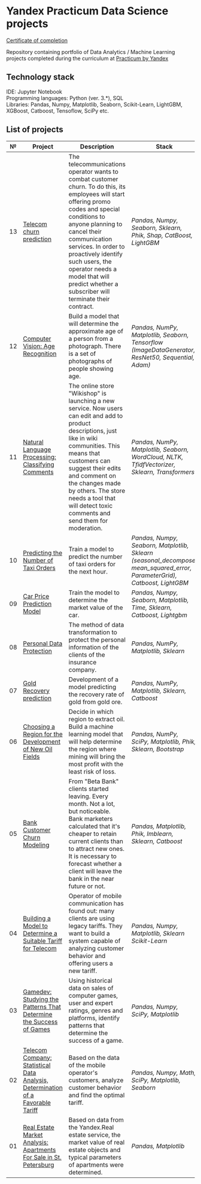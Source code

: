 # Yandex Practicum Data Science projects

[Certificate of completion](https://drive.google.com/drive/folders/1QumtKtaqxXNZIvxJphRUz9C4rbTEbpPB?usp=sharing)

Repository containing portfolio of Data Analytics / Machine Learning projects completed during the curriculum at [Practicum by Yandex](https://praktikum.yandex.ru/data-scientist/)

## Technology stack
IDE: Jupyter Notebook <br>
Programming languages: Python (ver. 3.*), SQL <br>
Libraries: Pandas, Numpy, Matplotlib, Seaborn, Scikit-Learn, LightGBM, XGBoost, Catboost, Tensoflow, SciPy etc. <br>

## List of projects

 № | Project | Description | Stack
--- | --- | --- | ---
13 | [Telecom churn prediction](https://github.com/Shilenkovv/yandex_ds_projects/tree/main/13_telecom_churn_prediction) | The telecommunications operator wants to combat customer churn. To do this, its employees will start offering promo codes and special conditions to anyone planning to cancel their communication services. In order to proactively identify such users, the operator needs a model that will predict whether a subscriber will terminate their contract. | *Pandas, Numpy, Seaborn, Sklearn, Phik, Shap, CatBoost, LightGBM*
12 | [Computer Vision: Age Recognition](https://github.com/Shilenkovv/yandex_ds_projects/tree/main/12_age_prediction)  | Build a model that will determine the approximate age of a person from a photograph. There is a set of photographs of people showing age. | *Pandas, NumPy, Matplotlib, Seaborn, Tensorflow (ImageDataGenerator, ResNet50, Sequential, Adam)*
11 | [Natural Language Processing: Classifying Comments](https://github.com/Shilenkovv/yandex_ds_projects/tree/main/11_toxic_comments_classification) | The online store "Wikishop" is launching a new service. Now users can edit and add to product descriptions, just like in wiki communities. This means that customers can suggest their edits and comment on the changes made by others. The store needs a tool that will detect toxic comments and send them for moderation. | *Pandas, NumPy, Matplotlib, Seaborn, WordCloud, NLTK, TfidfVectorizer, Sklearn, Transformers*
10 | [Predicting the Number of Taxi Orders](https://github.com/Shilenkovv/yandex_ds_projects/tree/main/10_taxi_order_prediction) | Train a model to predict the number of taxi orders for the next hour. | *Pandas, Numpy, Seaborn, Matplotlib, Sklearn (seasonal_decompose, mean_squared_error, ParameterGrid), Catboost, LightGBM*
09 | [Car Price Prediction Model](https://github.com/Shilenkovv/yandex_ds_projects/tree/main/09_car_prices_prediction) | Train the model to determine the market value of the car. | *Pandas, Numpy, Seaborn, Matplotlib, Time, Sklearn, Catboost, Lightgbm*
08 | [Personal Data Protection](https://github.com/Shilenkovv/yandex_ds_projects/tree/main/08_personal_data_protection) | The method of data transformation to protect the personal information of the clients of the insurance company. | *Pandas, NumPy, Matplotlib, Sklearn*
07 | [Gold Recovery prediction](https://github.com/Shilenkovv/yandex_ds_projects/tree/main/07_gold_recovery) | Development of a model predicting the recovery rate of gold from gold ore. | *Pandas, NumPy, Matplotlib, Sklearn, Catboost*
06 | [Choosing a Region for the Development of New Oil Fields](https://github.com/Shilenkovv/yandex_ds_projects/tree/main/06_machine_learning_in_business) | Decide in which region to extract oil. Build a machine learning model that will help determine the region where mining will bring the most profit with the least risk of loss. | *Pandas, NumPy, SciPy, Matplotlib, Phik, Sklearn, Bootstrap*
05 | [Bank Customer Churn Modeling](https://github.com/Shilenkovv/yandex_ds_projects/tree/main/05_supervised_learning) | From "Beta Bank" clients started leaving. Every month. Not a lot, but noticeable. Bank marketers calculated that it's cheaper to retain current clients than to attract new ones. It is necessary to forecast whether a client will leave the bank in the near future or not. | *Pandas, Matplotlib, Phik, Imblearn, Sklearn, Catboost*
04 | [Building a Model to Determine a Suitable Tariff for Telecom](https://github.com/Shilenkovv/yandex_ds_projects/tree/main/04_introduction_to_machine_learning) | Operator of mobile communication has found out: many clients are using legacy tariffs. They want to build a system capable of analyzing customer behavior and offering users a new tariff. | *Pandas, Numpy, Matplotlib, Sklearn Scikit-Learn*
03 | [Gamedev: Studying the Patterns That Determine the Success of Games](https://github.com/Shilenkovv/yandex_ds_projects/tree/main/03_game_sales_data_research) | Using historical data on sales of computer games, user and expert ratings, genres and platforms, identify patterns that determine the success of a game. | *Pandas, Numpy, SciPy, Matplotlib*
02 | [Telecom Company: Statistical Data Analysis, Determination of a Favorable Tariff](https://github.com/Shilenkovv/yandex_ds_projects/tree/main/02_statistical_data_analysis) | Based on the data of the mobile operator's customers, analyze customer behavior and find the optimal tariff. | *Pandas, Numpy, Math, SciPy, Matplotlib, Seaborn*
01 | [Real Estate Market Analysis: Apartments For Sale in St. Petersburg](https://github.com/Shilenkovv/yandex_ds_projects/tree/main/01_EDA) | Based on data from the Yandex.Real estate service, the market value of real estate objects and typical parameters of apartments were determined. | *Pandas, Matplotlib*